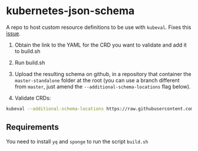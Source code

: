 # kubernetes-json-schema

A repo to host custom resource definitions to be use with `kubeval`. Fixes this [issue](https://github.com/instrumenta/kubeval/issues/47).

1. Obtain the link to the YAML for the CRD you want to validate and add it to build.sh

2. Run build.sh

3. Upload the resulting schema on github, in a repository that container the `master-standalone` folder at the root (you can use a branch different from `master`, just amend the `--additional-schema-locations` flag below).

4. Validate CRDs:

```bash
kubeval --additional-schema-locations https://raw.githubusercontent.com/Destygo/kubernetes-json-schema/master
```

## Requirements

You need to install `yq` and `sponge` to run the script `build.sh`
